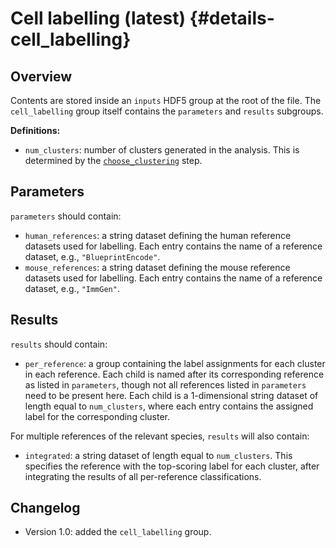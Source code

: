 # Cell labelling (latest) {#details-cell_labelling}

## Overview

Contents are stored inside an `inputs` HDF5 group at the root of the file.
The `cell_labelling` group itself contains the `parameters` and `results` subgroups.

**Definitions:**

- `num_clusters`: number of clusters generated in the analysis.
  This is determined by the [`choose_clustering`](../choose_clustering/latest.md) step.

## Parameters

`parameters` should contain:

- `human_references`: a string dataset defining the human reference datasets used for labelling.
  Each entry contains the name of a reference dataset, e.g., `"BlueprintEncode"`.
- `mouse_references`: a string dataset defining the mouse reference datasets used for labelling.
  Each entry contains the name of a reference dataset, e.g., `"ImmGen"`.

## Results

`results` should contain:

- `per_reference`: a group containing the label assignments for each cluster in each reference.
  Each child is named after its corresponding reference as listed in `parameters`, though not all references listed in `parameters` need to be present here.
  Each child is a 1-dimensional string dataset of length equal to `num_clusters`, where each entry contains the assigned label for the corresponding cluster.

For multiple references of the relevant species, `results` will also contain:

- `integrated`: a string dataset of length equal to `num_clusters`.
  This specifies the reference with the top-scoring label for each cluster, after integrating the results of all per-reference classifications.

## Changelog

- Version 1.0: added the `cell_labelling` group.
